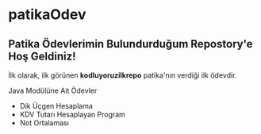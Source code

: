 # patikaOdev
## Patika Ödevlerimin Bulundurduğum Repostory'e Hoş Geldiniz!

İlk olarak, ilk görünen **kodluyoruzilkrepo** patika'nın verdiği ilk ödevdir.

Java Modülüne Ait Ödevler
- Dik Üçgen Hesaplama
- KDV Tutarı Hesaplayan Program
- Not Ortalaması
